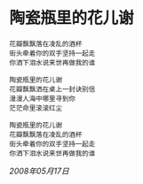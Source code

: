 <!-- kk-show true kk-show stop -->
<!-- kk-mtime 2008-05-17 kk-mtime stop -->
# 陶瓷瓶里的花儿谢

    花瓣飘飘落在凌乱的酒杯
    街头牵着你的双手坚持一起走
    你洒下泪水说来世再做我的谁
    
    陶瓷瓶里的花儿谢
    花瓣飘飘洒在桌上一封诀别信
    漫漫人海中哪里寻到你
    茫茫命里滚滚红尘
    
    陶瓷瓶里的花儿谢
    花瓣飘飘落在凌乱的酒杯
    街头牵着你的双手坚持一起走
    你洒下泪水说来世再做我的谁

_2008年05月17日_